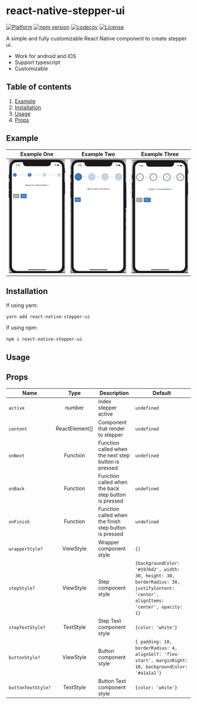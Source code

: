 # react-native-stepper-ui

[![Platform](https://img.shields.io/badge/platform-react--native-lightgrey.svg)](http://facebook.github.io/react-native/)
[![npm version](http://img.shields.io/npm/v/react-native-stepper-ui.svg)](https://www.npmjs.com/package/react-native-stepper-ui)
[![codecov](https://codecov.io/gh/danilrafiqi/react-native-stepper-ui/branch/master/graph/badge.svg)](https://codecov.io/gh/danilrafiqi/react-native-stepper-ui)
[![License](https://img.shields.io/badge/license-MIT-blue.svg)](https://raw.github.com/danilrafiqi/react-native-stepper-ui/master/LICENSE)

A simple and fully customizable React Native component to create stepper ui. 
* Work for android and IOS
* Support typescript
* Customizable

## Table of contents

1. [Example](#example)
2. [Installation](#installation)
3. [Usage](#usage)
4. [Props](#props)

## Example
Example One | Example Two | Example Three
:-------------------------:|:-------------------------:|:-------------------------:
![](assets/react-native-stepper-ui-1.png)| ![](assets/react-native-stepper-ui-2.png)| ![](assets/react-native-stepper-ui-3.png)

## Installation

If using yarn:

```
yarn add react-native-stepper-ui
```

If using npm:

```
npm i react-native-stepper-ui
```

## Usage

## Props

| Name | Type | Description | Default |
| --- | :---: | --- | --- |
| ```active``` | number  | index stepper active | `undefined`
| ```content``` | ReactElement[]  | Component that render to stepper | `undefined`
| ```onNext``` | Function  | Function called when the next step button is pressed | `undefined`
| ```onBack``` | Function  | Function called when the back step button is pressed | `undefined`
| ```onFinish``` | Function  | Function called when the finish step button is pressed | `undefined`
| ```wrapperStyle?``` | ViewStyle  | Wrapper component style | `{}`
| ```stepStyle?``` | ViewStyle  | Step component style | `{backgroundColor: '#1976d2', width: 30, height: 30, borderRadius: 30, justifyContent: 'center', alignItems: 'center', opacity: 1}`
| ```stepTextStyle?``` | TextStyle  | Step Text component style | `{color: 'white'}`
| ```buttonStyle?``` | ViewStyle | Button component style | `{ padding: 10, borderRadius: 4, alignSelf: 'flex-start', marginRight: 10, backgroundColor: '#a1a1a1'}`
| ```buttonTextStyle?``` | TextStyle | Button Text component style  | `{color: 'white'}`


